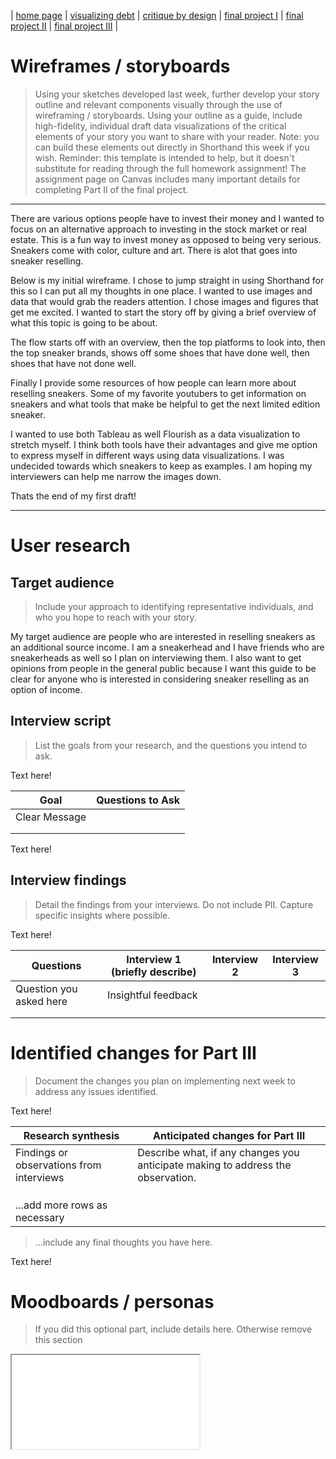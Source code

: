 | [home page](https://cmustudent.github.io/tswd-portfolio-templates/) | [visualizing debt](visualizing-government-debt) | [critique by design](critique-by-design) | [final project I](final-project-part-one) | [final project II](final-project-part-two) | [final project III](final-project-part-three) |

# Wireframes / storyboards
> Using your sketches developed last week, further develop your story outline and relevant components visually through the use of wireframing / storyboards. Using your outline as a guide, include high-fidelity, individual draft data visualizations of the critical elements of your story you want to share with your reader. Note: you can build these elements out directly in Shorthand this week if you wish.  Reminder: this template is intended to help, but it doesn't substitute for reading through the full homework assignment!  The assignment page on Canvas includes many important details for completing Part II of the final project. 

***
There are various options people have to invest their money and I wanted to focus on an alternative approach to investing in the stock market or real estate. This is a fun way to invest money as opposed to being very serious. Sneakers come with color, culture and art. There is alot that goes into sneaker reselling. 

Below is my initial wireframe. I chose to jump straight in using Shorthand for this so I can put all my thoughts in one place. I wanted to use images and data that would grab the readers attention. I chose images and figures that get me excited. I wanted to start the story off by giving a brief overview of what this topic is going to be about. 

The flow starts off with an overview, then the top platforms to look into, then the top sneaker brands, shows off some shoes that have done well, then shoes that have not done well. 

Finally I provide some resources of how people can learn more about reselling sneakers. Some of my favorite youtubers to get information on sneakers and what tools that make be helpful to get the next limited edition sneaker.

I wanted to use both Tableau as well Flourish as a data visualization to stretch myself. I think both tools have their advantages and give me option to express myself in different ways using data visualizations. I was undecided towards which sneakers to keep as examples. I am hoping my interviewers can help me narrow the images down.


<script src="https://carnegiemellon.shorthandstories.com/a-story-on-selling-sneakers/embed.js"></script>

Thats the end of my first draft!

***

# User research 

## Target audience
> Include your approach to identifying representative individuals, and who you hope to reach with your story. 

My target audience are people who are interested in reselling sneakers as an additional source income. I am a sneakerhead and I have friends who are sneakerheads as well so I plan on interviewing them. I also want to get opinions from people in the general public because I want this guide to be clear for anyone who is interested in considering sneaker reselling as an option of income.   


## Interview script
> List the goals from your research, and the questions you intend to ask. 

Text here!

| Goal | Questions to Ask |
|------|------------------|
|  Clear Message    |                  |
|      |                  |
|      |                  |


Text here!

## Interview findings
> Detail the findings from your interviews.  Do not include PII.  Capture specific insights where possible.

Text here!

| Questions               | Interview 1 (briefly describe) | Interview 2 | Interview 3 |
|-------------------------|--------------------------------|-------------|-------------|
| Question you asked here | Insightful feedback            |             |             |
|                         |                                |             |             |
|                         |                                |             |             |


# Identified changes for Part III
> Document the changes you plan on implementing next week to address any issues identified.  

Text here!

| Research synthesis                       | Anticipated changes for Part III                                                |
|------------------------------------------|---------------------------------------------------------------------------------|
| Findings or observations from interviews | Describe what, if any changes you anticipate making to address the observation. |
|                                          |                                                                                 |
|                                          |                                                                                 |
|                                          |                                                                                 |
| ...add more rows as necessary            |                                                                                 |

> ...include any final thoughts you have here. 

Text here!

# Moodboards / personas
> If you did this optional part, include details here.  Otherwise remove this section

<iframe src="/Sneakerhead_Persona.pdf"></iframe>
